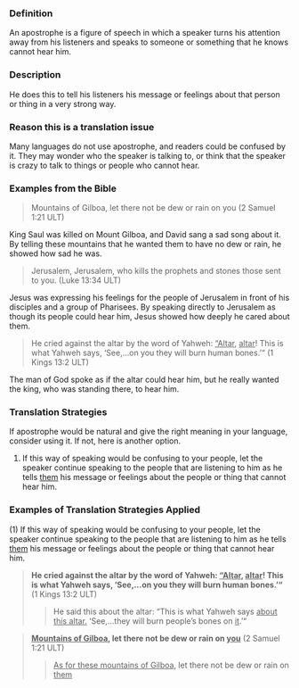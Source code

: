 
### Definition

An apostrophe is a figure of speech in which a speaker turns his attention away from his listeners and speaks to someone or something that he knows cannot hear him.

### Description

He does this to tell his listeners his message or feelings about that person or thing in a very strong way.

### Reason this is a translation issue

Many languages do not use apostrophe, and readers could be confused by it. They may wonder who the speaker is talking to, or think that the speaker is crazy to talk to things or people who cannot hear.

### Examples from the Bible

> Mountains of Gilboa, let there not be dew or rain on you  (2 Samuel 1:21 ULT)

King Saul was killed on Mount Gilboa, and David sang a sad song about it. By telling these mountains that he wanted them to have no dew or rain, he showed how sad he was.

> Jerusalem, Jerusalem, who kills the prophets and stones those sent to you.  (Luke 13:34 ULT)

Jesus was expressing his feelings for the people of Jerusalem in front of his disciples and a group of Pharisees. By speaking directly to Jerusalem as though its people could hear him, Jesus showed how deeply he cared about them.

> He cried against the altar by the word of Yahweh: <u>“Altar</u>, <u>altar</u>! This is what Yahweh says, ‘See,…on you they will burn human bones.’“ (1 Kings 13:2 ULT)

The man of God spoke as if the altar could hear him, but he really wanted the king, who was standing there, to hear him.

### Translation Strategies

If apostrophe would be natural and give the right meaning in your language, consider using it. If not, here is another option.

1. If this way of speaking would be confusing to your people, let the speaker continue speaking to the people that are listening to him as he tells <u>them</u> his message or feelings about the people or thing that cannot hear him.

### Examples of Translation Strategies Applied

(1) If this way of speaking would be confusing to your people, let the speaker continue speaking to the people that are listening to him as he tells <u>them</u> his message or feelings about the people or thing that cannot hear him.

> **He cried against the altar by the word of Yahweh: <u>“Altar</u>, <u>altar</u>! This is what Yahweh says, ‘See,…on you they will burn human bones.’“** (1 Kings 13:2 ULT)
>> He said this about the altar: “This is what Yahweh says <u>about this altar.</u> ‘See,…they will burn people’s bones on <u>it</u>.’“

> **<u>Mountains of Gilboa</u>, let there not be dew or rain on <u>you</u>** (2 Samuel 1:21 ULT)
>> <u>As for these mountains of Gilboa</u>, let there not be dew or rain on <u>them</u> 



